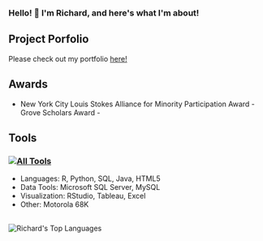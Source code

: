 ### Hello! 👋 I'm Richard, and here's what I'm about! 

## Project Porfolio
Please check out my portfolio [here!](https://github.com/r-kish/Portfolio)

## Awards
- New York City Louis Stokes Alliance for Minority Participation Award - Grove Scholars Award - 

## Tools
### [![All Tools](https://skillicons.dev/icons?i=r,python,mysql,java,html)](https://skillicons.dev)
- Languages: R, Python, SQL, Java, HTML5
- Data Tools: Microsoft SQL Server, MySQL
- Visualization: RStudio, Tableau, Excel
- Other: Motorola 68K

## 

<!--
**r-kish/r-kish** is a ✨ _special_ ✨ repository because its `README.md` (this file) appears on your GitHub profile.

Here are some ideas to get you started:

- 🔭 I’m currently working on ...
- 🌱 I’m currently learning ...
- 👯 I’m looking to collaborate on ...
- 🤔 I’m looking for help with ...
- 💬 Ask me about ...
- 📫 How to reach me: ...
- 😄 Pronouns: ...
- ⚡ Fun fact: ...
-->

![Richard's Top Languages](https://github-readme-stats.vercel.app/api/top-langs/?username=r-kish&layout=compact)
